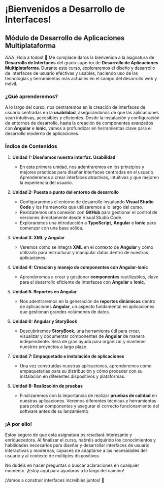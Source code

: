# ¡Bienvenidos a Desarrollo de Interfaces!

## Módulo de Desarrollo de Aplicaciones Multiplataforma

AAA ¡Hola a todos! 👋 Me complace daros la bienvenida a la asignatura de **Desarrollo de Interfaces** del grado superior de **Desarrollo de Aplicaciones Multiplataforma**. Durante este curso, exploraremos el diseño y desarrollo de interfaces de usuario efectivas y usables, haciendo uso de las tecnologías y herramientas más actuales en el campo del desarrollo web y móvil.

### ¿Qué aprenderemos?
A lo largo del curso, nos centraremos en la creación de interfaces de usuario centradas en la **usabilidad**, asegurándonos de que las aplicaciones sean intuitivas, accesibles y eficientes. Desde la instalación y configuración de entornos de desarrollo, hasta la creación de componentes avanzados con **Angular** e **Ionic**, vamos a profundizar en herramientas clave para el desarrollo moderno de aplicaciones.

### Índice de Contenidos

1. **Unidad 1: Diseñamos nuestra interfaz. Usabilidad**
    - En esta primera unidad, nos adentraremos en los principios y mejores prácticas para diseñar interfaces centradas en el usuario. Aprenderemos a crear interfaces atractivas, intuitivas y que mejoren la experiencia del usuario.

2. **Unidad 2: Puesta a punto del entorno de desarrollo**
    - Configuraremos el entorno de desarrollo instalando **Visual Studio Code** y los frameworks que utilizaremos a lo largo del curso.
    - Realizaremos una conexión con **GitHub** para gestionar el control de versiones directamente desde Visual Studio Code.
    - Exploraremos una introducción a **TypeScript**, **Angular** e **Ionic** para comenzar con una base sólida.

3. **Unidad 3: XML y Angular**
    - Veremos cómo se integra **XML** en el contexto de **Angular** y cómo utilizarlo para estructurar y manipular datos dentro de nuestras aplicaciones.

4. **Unidad 4: Creación y manejo de componentes con Angular-Ionic**
    - Aprenderemos a crear y gestionar **componentes** reutilizables, clave para el desarrollo eficiente de interfaces con **Angular** e **Ionic**. 

5. **Unidad 5: Reportes en Angular**
    - Nos adentraremos en la generación de **reportes dinámicos** dentro de aplicaciones **Angular**, un aspecto fundamental en aplicaciones que gestionan grandes volúmenes de datos.

6. **Unidad 6: Angular y StoryBook**
    - Descubriremos **StoryBook**, una herramienta útil para crear, visualizar y documentar componentes de **Angular** de manera independiente. Será de gran ayuda para organizar y mantener nuestros proyectos a largo plazo.

7. **Unidad 7: Empaquetado e instalación de aplicaciones**
    - Una vez construidas nuestras aplicaciones, aprenderemos cómo empaquetarlas para su distribución y cómo proceder con su instalación en diferentes dispositivos y plataformas.

8. **Unidad 8: Realización de pruebas**
    - Finalizaremos con la importancia de realizar **pruebas de calidad** en nuestras aplicaciones. Veremos diferentes técnicas y herramientas para probar componentes y asegurar el correcto funcionamiento del software antes de su lanzamiento.

### ¡A por ello!
Estoy seguro de que esta asignatura os resultará interesante y enriquecedora. Al finalizar el curso, habréis adquirido los conocimientos y habilidades necesarios para diseñar y desarrollar interfaces de usuario interactivas y modernas, capaces de adaptarse a las necesidades del usuario y al contexto de múltiples dispositivos.

No dudéis en hacer preguntas o buscar aclaraciones en cualquier momento. ¡Estoy aquí para ayudaros a lo largo del camino!

¡Vamos a construir interfaces increíbles juntos! 🚀